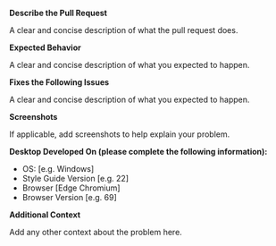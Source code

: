 **Describe the Pull Request**

A clear and concise description of what the pull request does.

**Expected Behavior**

A clear and concise description of what you expected to happen.

**Fixes the Following Issues**

A clear and concise description of what you expected to happen.

**Screenshots**

If applicable, add screenshots to help explain your problem.

**Desktop Developed On (please complete the following information):**

- OS: [e.g. Windows]
- Style Guide Version [e.g. 22]
- Browser [Edge Chromium]
- Browser Version [e.g. 69]

**Additional Context**

Add any other context about the problem here.

